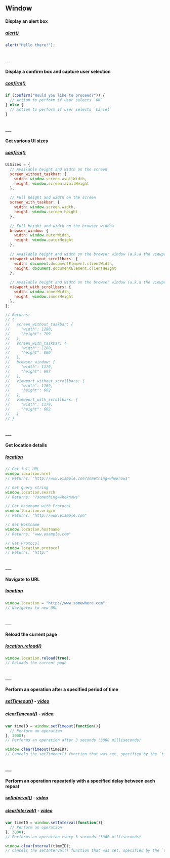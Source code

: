 ## Window

#### Display an alert box
##### [alert()](https://developer.mozilla.org/en-US/docs/Web/API/Window/alert)
```js
alert("Hello there!");
```

<br>
___
<br>

#### Display a confirm box and capture user selection
##### [confirm()](https://developer.mozilla.org/en-US/docs/Web/API/Window/confirm)
```js
if (confirm("Would you like to proceed?")) {
  // Action to perform if user selects `OK`
} else {
  // Action to perform if user selects `Cancel`
}
```

<br>
___
<br>

#### Get various UI sizes
##### [confirm()](https://developer.mozilla.org/en-US/docs/Web/API/Window/confirm)
```js
UiSizes = {
  // Available height and width on the screen
  screen_without_taskbar: { 
    width: window.screen.availWidth,
    height: window.screen.availHeight
  },
  
  // Full height and width on the screen
  screen_with_taskbar: {
    width: window.screen.width,
    height: window.screen.height
  },
  
  // Full height and width on the browser window
  browser_window: {
    width: window.outerWidth,
    height: window.outerHeight
  },
  
  // Available height and width on the browser window (a.k.a the viewport), not including the scollbar
  viewport_without_scrollbars: {
    width: document.documentElement.clientWidth,
    height: document.documentElement.clientHeight
  },
  
  // Available height and width on the browser window (a.k.a the viewport), including the scollbar
  viewport_with_scrollbars: {
    width: window.innerWidth,
    height: window.innerHeight 
  },
};

// Returns:
// {
//   screen_without_taskbar: {
//     "width": 1280,
//     "height": 709
//   },
//   screen_with_taskbar: {
//     "width": 1280,
//     "height": 800
//   },
//   browser_window: {
//     "width": 1179,
//     "height": 697
//   },
//   viewport_without_scrollbars: {
//     "width": 1169,
//     "height": 602
//   },
//   viewport_with_scrollbars: {
//     "width": 1179,
//     "height": 602
//   }
// }
```

<br>
___
<br>

#### Get location details
##### [location](https://developer.mozilla.org/en-US/docs/Web/API/Window/location)
```js
// Get full URL
window.location.href
// Returns: "http://www.example.com?something=whoknows"

// Get query string
window.location.search
// Returns: "?something=whoknows"

// Get basename with Protocol 
window.location.origin
// Returns: "http://www.example.com"

// Get Hostname
window.location.hostname
// Returns: "www.example.com"

// Get Protocol
window.location.protocol
// Returns: "http:"
```

<br>
___
<br>

#### Navigate to URL
##### [location](https://developer.mozilla.org/en-US/docs/Web/API/Window/location)
```js
window.location = "http://www.somewhere.com";
// Navigates to new URL
```

<br>
___
<br>

#### Reload the current page
##### [location.reload()](https://developer.mozilla.org/en-US/docs/Web/API/Window/location)
```js
window.location.reload(true);
// Reloads the current page
```

<br>
___
<br>

#### Perform an operation after a specified period of time
##### [setTimeout()](https://developer.mozilla.org/en-US/docs/Web/API/WindowTimers/setTimeout) - [video](https://www.youtube.com/watch?v=zucCjXApXOU)
##### [clearTimeout()](https://developer.mozilla.org/en-US/docs/Web/API/WindowTimers/clearTimeout) - [video](https://www.youtube.com/watch?v=zucCjXApXOU)
```js
var timeID = window.setTimeout(function(){
  // Perform an operation
}, 3000);
// Performs an operation after 3 seconds (3000 milliseconds)

window.clearTimeout(timeID);
// Cancels the setTimeout() function that was set, specified by the `timeID` identifier
```

<br>
___
<br>

#### Perform an operation repeatedly with a specified delay between each repeat
##### [setInterval()](https://developer.mozilla.org/en-US/docs/Web/API/WindowTimers/setInterval) - [video](https://www.youtube.com/watch?v=zucCjXApXOU)
##### [clearInterval()](https://developer.mozilla.org/en-US/docs/Web/API/WindowTimers/clearInterval) - [video](https://www.youtube.com/watch?v=zucCjXApXOU)
```js
var timeID = window.setInterval(function(){
  // Perform an operation
}, 3000);
// Performs an operation every 3 seconds (3000 milliseconds)

window.clearInterval(timeID);
// Cancels the setInterval() function that was set, specified by the `timeID` identifier
```
